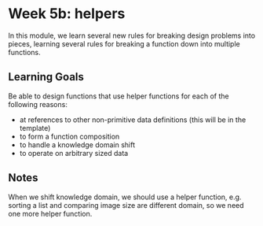 # Week 5b: helpers

In this module, we learn several new rules for breaking design problems into pieces, learning several rules for breaking a function down into multiple functions.

## Learning Goals

Be able to design functions that use helper functions for each of the following reasons:

- at references to other non-primitive data definitions (this will be in the template)
- to form a function composition
- to handle a knowledge domain shift
- to operate on arbitrary sized data

## Notes

When we shift knowledge domain, we should use a helper function, e.g. sorting a list and comparing image size are different domain, so we need one more helper function.
